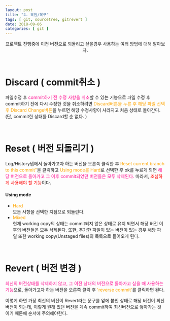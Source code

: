 ```yaml
---
layout: post
title: "4. 복원/복구"
tags: [ git, sourcetree, gitrevert ]
date: 2018-09-06
categories: [ git ]
---
```


<p align="center">
    프로젝트 진행중에 이전 버전으로 되돌리고 싶을경우 사용하는 여러 방법에 대해 알아보자.
</p><br/>

# Discard ( commit취소 )
파일수정 후 <font color="deeppink">commit하기 전 수정 사항을 취소</font>할 수 있는 기능으로
파일 수정 후 commit하기 전에 다시 수정한 것을 취소하려면 <font color="orange">Discard버튼을 누른 후 해당 파일 선택 후 Discard Change버튼</font>을 누르면 해당 수정사항이 사라지고 처음 상태로 돌아간다.
<br/>
(단, commit한 상태를 Discard할 순 없다. )

<br/>

# Reset ( 버전 되돌리기 )
Log/History탭에서 돌아가고자 하는 버전을 오른쪽 클릭한 후 <font color="orange">Reset current branch to this commit"</font>을 클릭하고 <font color="orange">Using mode를 Hard</font>로 선택한 후 ok를 누르게 되면 <font color="deeppink">해당 버전으로 돌아가고 그 이후 commit되었던 버전들은 모두 삭제된다.</font> 따라서, <font color="red">조심하게 사용해야 할 기능</font>이다.

#### Using mode
- <font color="orange">Hard</font>
<br/>모든 사항을 선택한 지점으로 되돌린다. 
- <font color="orange">Mixed</font>
<br/>현재 working copy의 상태는 commit되지 않은 상태로 유지 되면서
해당 버전 이후의 버전들은 모두 삭제된다. 또한, 추가한 파일이 있는 버전이 있는 경우 해당 파일 또한 working copy(Unstaged files)의 목록으로 들어오게 된다.

<br/>

# Revert ( 버전 변경 )
<font color="deeppink">최신의 버전상태를 삭제하지 않고, 그 이전 상태의 버전으로 돌아가고 싶을 때 사용하는 기능</font>으로, 돌아가고자 하는 버전을 오른쪽 클릭 후 <font color="orange">'reverse commit'</font>를 클릭하면 된다.<br/>

이렇게 하면 가장 최신의 버전이 Revert라는 문구를 앞에 붙인 상태로
해당 버전이 최신버전이 되는데, 이렇게 원래 있던 버전을 계속 commit하여
최신버전으로 쌓아가는 것이기 때문에 순서에 주의해야한다. 


<br/>
